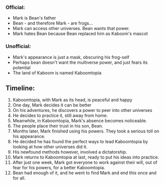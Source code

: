 ### Official:

- Mark is Bean's father
- Bean - and therefore Mark - are frogs...
- Mark can access other universes. Bean wants that power.
- Mark hates Bean because Bean replaced him as Kaboom's mascot

### Unofficial:

- Mark's appearance is just a mask, obscuring his frog-self
- Perhaps bean doesn't want the multiverse power, and just fears its potential
- The land of Kaboom is named Kaboomtopia

## Timeline:

1. Kaboomtopia, with Mark as its head, is peaceful and happy
2. One day, Mark decides it can be better
3. On his adventures, he discovers a power to peer into other universes
4. He decides to practice it, still away from home.
5. Meanwhile, in Kaboomtopia, Mark's absence becomes noticeable.
6. The people place their trust in his son, Bean.
7. Months later, Mark finished using his powers. They took a serious toll on his appearance.
8. He decided he has found the perfect ways to lead Kaboomtopia by looking at how other universes did it. 
9. His newfound methods however, involved a dictatorship.
10. Mark returns to Kaboomtopia at last, ready to put his ideas into practice.
11. After just one week, Mark got everyone to work against their will, out of fear for his powers, for a better Kaboomtopia.
12. Bean had enough of it, and he went to find Mark and end this once and for all.
